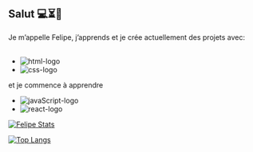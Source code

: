## Salut :computer::hourglass_flowing_sand::muscle:

Je m’appelle Felipe, j’apprends et je crée actuellement des projets avec:
<br>
<br>
  - <img src="https://img.shields.io/badge/HTML5-E34F26?style=for-the-badge&logo=html5&logoColor=white" alt="html-logo"/>
  - <img src="https://img.shields.io/badge/CSS3-1572B6?style=for-the-badge&logo=css3&logoColor=white" alt="css-logo"/>
et je commence à apprendre
<br>
  - <img src="https://img.shields.io/badge/JavaScript-323330?style=for-the-badge&logo=javascript&logoColor=F7DF1E" alt="javaScript-logo"/>
  - <img src="https://img.shields.io/badge/React-20232A?style=for-the-badge&logo=react&logoColor=61DAFB" alt="react-logo"/>


  [![Felipe Stats](https://github-readme-stats.vercel.app/api?username=Felipe04TS)](https://github.com/anuraghazra/github-readme-stats)

  [![Top Langs](https://github-readme-stats.vercel.app/api/top-langs/?username=Felipe04TS)](https://github.com/anuraghazra/github-readme-stats)
